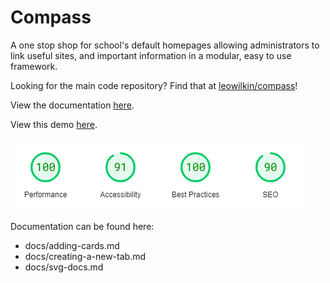# Compass

A one stop shop for school's default homepages allowing administrators to link useful sites, and important information in a modular, easy to use framework.

Looking for the main code repository? Find that at [leowilkin/compass](https://github.com/leowilkin/compass)!

View the documentation [here](https://compass.wilkin.xyz).

View this demo [here](https://demo.compass.wilkin.xyz).

![alt text](lighthouse.png)

Documentation can be found here:
- docs/adding-cards.md
- docs/creating-a-new-tab.md
- docs/svg-docs.md
